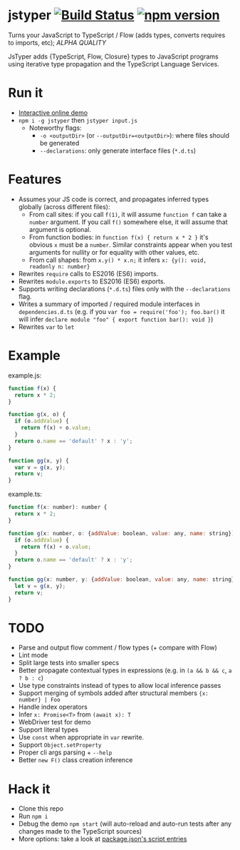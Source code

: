 # jstyper [![Build Status](https://travis-ci.org/ochafik/jstyper.svg?branch=master)](https://travis-ci.org/ochafik/jstyper) [![npm version](https://badge.fury.io/js/jstyper.svg)](https://badge.fury.io/js/jstyper)
Turns your JavaScript to TypeScript / Flow (adds types, converts requires to imports, etc); *ALPHA QUALITY*

JsTyper adds {TypeScript, Flow, Closure} types to JavaScript programs using iterative type propagation and the TypeScript Language Services.

# Run it

* [Interactive online demo](http://ochafik.com/assets/typer-demo.html)
* `npm i -g jstyper` then `jstyper input.js`
  * Noteworthy flags:
    * `-o <outputDir>` (or `--outputDir=<outputDir>`): where files should be generated
    * `--declarations`: only generate interface files (`*.d.ts`)

# Features

- Assumes your JS code is correct, and propagates inferred types globally (across different files):
  - From call sites: if you call `f(1)`, it will assume `function f` can take a `number` argument. If you call `f()` somewhere else, it will assume that argument is optional.
  - From function bodies: in `function f(x) { return x * 2 }` it's obvious `x` must be a `number`. Similar constraints appear when you test arguments for nullity or for equality with other values, etc.
  - From call shapes: from `x.y() * x.n;` it infers `x: {y(): void, readonly n: number}`
- Rewrites `require` calls to ES2016 (ES6) imports.
- Rewrites `module.exports` to ES2016 (ES6) exports.
- Supports writing declarations (`*.d.ts`) files only with the `--declarations` flag.
- Writes a summary of imported / required module interfaces in `dependencies.d.ts` (e.g. if you `var foo = require('foo'); foo.bar()` it will infer `declare module "foo" { export function bar(): void }`)
- Rewrites `var` to `let`

# Example

example.js:
    
```js
function f(x) {
  return x * 2;
}

function g(x, o) {
  if (o.addValue) {
    return f(x) + o.value;
  }
  return o.name == 'default' ? x : 'y';
}

function gg(x, y) {
  var v = g(x, y);
  return v;
}
```

example.ts:

```js    
function f(x: number): number {
  return x * 2;
}

function g(x: number, o: {addValue: boolean, value: any, name: string}) {
  if (o.addValue) {
    return f(x) + o.value;
  }
  return o.name == 'default' ? x : 'y';
}

function gg(x: number, y: {addValue: boolean, value: any, name: string}) {
  let v = g(x, y);
  return v;
}
```

# TODO

- Parse and output flow comment / flow types (+ compare with Flow)
- Lint mode
- Split large tests into smaller specs
- Better propagate contextual types in expressions (e.g. in `(a && b && c`, `a ? b : c`)
- Use type constraints instead of types to allow local inference passes
- Support merging of symbols added after structural members `{x: number} | Foo`
- Handle index operators
- Infer `x: Promise<T>` from `(await x): T`
- WebDriver test for demo
- Support literal types
- Use `const` when appropriate in `var` rewrite.
- Support `Object.setProperty`
- Proper cli args parsing + `--help`
- Better `new F()` class creation inference

# Hack it

- Clone this repo
- Run `npm i`
- Debug the demo `npm start` (will auto-reload and auto-run tests after any changes made to the TypeScript sources)
- More options: take a look at [package.json's script entries](./package.json)
